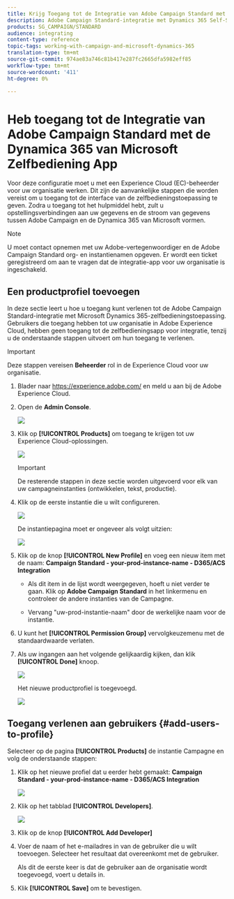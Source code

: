 ```yaml
---
title: Krijg Toegang tot de Integratie van Adobe Campaign Standard met Dynamics 365 Self-Service App
description: Adobe Campaign Standard-integratie met Dynamics 365 Self-Service App
products: SG_CAMPAIGN/STANDARD
audience: integrating
content-type: reference
topic-tags: working-with-campaign-and-microsoft-dynamics-365
translation-type: tm+mt
source-git-commit: 974ae83a746c81b417e287fc2665dfa5982eff85
workflow-type: tm+mt
source-wordcount: '411'
ht-degree: 0%

---
```



# Heb toegang tot de Integratie van Adobe Campaign Standard met de Dynamica 365 van Microsoft Zelfbediening App

Voor deze configuratie moet u met een Experience Cloud (EC)-beheerder voor uw organisatie werken. Dit zijn de aanvankelijke stappen die worden vereist om u toegang tot de interface van de zelfbedieningstoepassing te geven. Zodra u toegang tot het hulpmiddel hebt, zult u opstellingsverbindingen aan uw gegevens en de stroom van gegevens tussen Adobe Campaign en de Dynamica 365 van Microsoft vormen.

>[!NOTE]
>
>U moet contact opnemen met uw Adobe-vertegenwoordiger en de Adobe Campaign Standard org- en instantienamen opgeven. Er wordt een ticket geregistreerd om aan te vragen dat de integratie-app voor uw organisatie is ingeschakeld.

## Een productprofiel toevoegen

In deze sectie leert u hoe u toegang kunt verlenen tot de Adobe Campaign Standard-integratie met Microsoft Dynamics 365-zelfbedieningstoepassing. Gebruikers die toegang hebben tot uw organisatie in Adobe Experience Cloud, hebben geen toegang tot de zelfbedieningsapp voor integratie, tenzij u de onderstaande stappen uitvoert om hun toegang te verlenen.

>[!IMPORTANT]
>
> Deze stappen vereisen **Beheerder** rol in de Experience Cloud voor uw organisatie.


1. Blader naar https://experience.adobe.com/ en meld u aan bij de Adobe Experience Cloud.
1. Open de **Admin Console**.

   ![](assets/do-not-localize/d365-to-acs-access-3.png)

1. Klik op **[!UICONTROL Products]** om toegang te krijgen tot uw Experience Cloud-oplossingen.

   ![](assets/do-not-localize/d365-to-acs-access-6.png)


   >[!IMPORTANT]
   >
   >De resterende stappen in deze sectie worden uitgevoerd voor elk van uw campagneinstanties (ontwikkelen, tekst, productie).

1. Klik op de eerste instantie die u wilt configureren.

   ![](assets/do-not-localize/d365-to-acs-access-6.png)

   De instantiepagina moet er ongeveer als volgt uitzien:

   ![](assets/do-not-localize/d365-to-acs-access-8.png)

1. Klik op de knop **[!UICONTROL New Profile]** en voeg een nieuw item met de naam: **Campaign Standard - your-prod-instance-name - D365/ACS Integration**

   * Als dit item in de lijst wordt weergegeven, hoeft u niet verder te gaan. Klik op **Adobe Campaign Standard** in het linkermenu en controleer de andere instanties van de Campagne.

   * Vervang &quot;uw-prod-instantie-naam&quot; door de werkelijke naam voor de instantie.

1. U kunt het **[!UICONTROL Permission Group]** vervolgkeuzemenu met de standaardwaarde verlaten.

1. Als uw ingangen aan het volgende gelijkaardig kijken, dan klik **[!UICONTROL Done]** knoop.

   ![](assets/do-not-localize/d365-to-acs-access-14.png)

   Het nieuwe productprofiel is toegevoegd.

   ![](assets/do-not-localize/d365-to-acs-access-15.png)

## Toegang verlenen aan gebruikers {#add-users-to-profile}

Selecteer op de pagina **[!UICONTROL Products]** de instantie Campagne en volg de onderstaande stappen:

1. Klik op het nieuwe profiel dat u eerder hebt gemaakt:  **Campaign Standard - your-prod-instance-name - D365/ACS Integration**

   ![](assets/do-not-localize/d365-to-acs-access-15.png)

1. Klik op het tabblad **[!UICONTROL Developers]**.

   ![](assets/do-not-localize/d365-to-acs-access-18.png)

1. Klik op de knop **[!UICONTROL Add Developer]**

1. Voer de naam of het e-mailadres in van de gebruiker die u wilt toevoegen.  Selecteer het resultaat dat overeenkomt met de gebruiker.

   Als dit de eerste keer is dat de gebruiker aan de organisatie wordt toegevoegd, voert u details in.

1. Klik **[!UICONTROL Save]** om te bevestigen.
